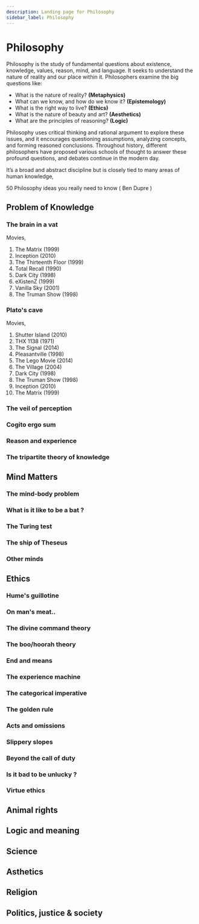 ```yaml
---
description: Landing page for Philosophy
sidebar_label: Philosophy
---
```


# Philosophy

Philosophy is the study of fundamental questions about existence, knowledge, values, reason, mind, and language. It seeks to understand the nature of reality and our place within it. Philosophers examine the big questions like:

- What is the nature of reality? **(Metaphysics)**
- What can we know, and how do we know it? **(Epistemology)**
- What is the right way to live? **(Ethics)**
- What is the nature of beauty and art? **(Aesthetics)**
- What are the principles of reasoning? **(Logic)**

Philosophy uses critical thinking and rational argument to explore these issues, and it encourages questioning assumptions, analyzing concepts, and forming reasoned conclusions. Throughout history, different philosophers have proposed various schools of thought to answer these profound questions, and debates continue in the modern day.

It’s a broad and abstract discipline but is closely tied to many areas of human knowledge,

50 Philosophy ideas you really need to know ( Ben Dupre )

## Problem of Knowledge

### The brain in a vat

Movies,

1. The Matrix (1999)
2. Inception (2010)
3. The Thirteenth Floor (1999)
4. Total Recall (1990)
5. Dark City (1998)
6. eXistenZ (1999)
7. Vanilla Sky (2001)
8. The Truman Show (1998)

### Plato's cave

Movies,

1. Shutter Island (2010)
2. THX 1138 (1971)
3. The Signal (2014)
4. Pleasantville (1998)
5. The Lego Movie (2014)
6. The Village (2004)
7. Dark City (1998)
8. The Truman Show (1998)
9. Inception (2010)
10. The Matrix (1999)

### The veil of perception

### Cogito ergo sum

### Reason and experience

### The tripartite theory of knowledge

## Mind Matters

### The mind-body problem

### What is it like to be a bat ?

### The Turing test

### The ship of Theseus

### Other minds

## Ethics

### Hume's guillotine

### On man's meat..

### The divine command theory

### The boo/hoorah theory

### End and means

### The experience machine

### The categorical imperative

### The golden rule

### Acts and omissions

### Slippery slopes

### Beyond the call of duty

### Is it bad to be unlucky ?

### Virtue ethics

## Animal rights

## Logic and meaning

## Science

## Asthetics

## Religion

## Politics, justice & society

